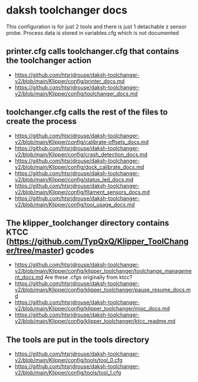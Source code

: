 # daksh toolchanger docs

This configuration is for just 2 tools and there is just 1 detachable z sensor probe. Process data is stored in variables.cfg which is not documented

## printer.cfg calls toolchanger.cfg that contains the toolchanger action
- https://github.com/htsrjdrouse/daksh-toolchanger-v2/blob/main/Klipper/config/printer_docs.md
- https://github.com/htsrjdrouse/daksh-toolchanger-v2/blob/main/Klipper/config/toolchanger_docs.md

## toolchanger.cfg calls the rest of the files to create the process
- https://github.com/htsrjdrouse/daksh-toolchanger-v2/blob/main/Klipper/config/calibrate-offsets_docs.md
- https://github.com/htsrjdrouse/daksh-toolchanger-v2/blob/main/Klipper/config/crash_detection_docs.md
- https://github.com/htsrjdrouse/daksh-toolchanger-v2/blob/main/Klipper/config/dock_calibrate_docs.md
- https://github.com/htsrjdrouse/daksh-toolchanger-v2/blob/main/Klipper/config/status_led_docs.md
- https://github.com/htsrjdrouse/daksh-toolchanger-v2/blob/main/Klipper/config/filament_sensors_docs.md
- https://github.com/htsrjdrouse/daksh-toolchanger-v2/blob/main/Klipper/config/tool_usage_docs.md
## The klipper_toolchanger directory contains KTCC (https://github.com/TypQxQ/Klipper_ToolChanger/tree/master) gcodes 
- https://github.com/htsrjdrouse/daksh-toolchanger-v2/blob/main/Klipper/config/klipper_toolchanger/toolchange_management_docs.md
Are these .cfgs originally from ktcc?
- https://github.com/htsrjdrouse/daksh-toolchanger-v2/blob/main/Klipper/config/klipper_toolchanger/pause_resume_docs.md
- https://github.com/htsrjdrouse/daksh-toolchanger-v2/blob/main/Klipper/config/klipper_toolchanger/misc_docs.md
- https://github.com/htsrjdrouse/daksh-toolchanger-v2/blob/main/Klipper/config/klipper_toolchanger/ktcc_readme.md
## The tools are put in the tools directory
- https://github.com/htsrjdrouse/daksh-toolchanger-v2/blob/main/Klipper/config/tools/tool_0.cfg
- https://github.com/htsrjdrouse/daksh-toolchanger-v2/blob/main/Klipper/config/tools/tool_1.cfg




